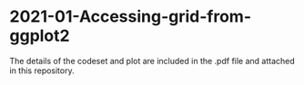 # 2021-01-Accessing-grid-from-ggplot2

The details of the codeset and plot are included in the .pdf file and attached in this repository.
